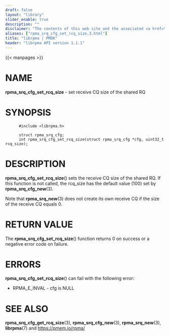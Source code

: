 ```yaml
---
draft: false
layout: "library"
slider_enable: true
description: ""
disclaimer: "The contents of this web site and the associated <a href=\"https://github.com/pmem\">GitHub repositories</a> are BSD-licensed open source."
aliases: ["rpma_srq_cfg_set_rcq_size.3.html"]
title: "librpma | PMDK"
header: "librpma API version 1.1.1"
---
```

{{< manpages >}}

[comment]: <> (SPDX-License-Identifier: BSD-3-Clause)
[comment]: <> (Copyright 2020-2023, Intel Corporation)

# NAME

**rpma_srq_cfg_set_rcq_size** - set receive CQ size of the shared RQ

# SYNOPSIS

          #include <librpma.h>

          struct rpma_srq_cfg;
          int rpma_srq_cfg_set_rcq_size(struct rpma_srq_cfg *cfg, uint32_t rcq_size);

# DESCRIPTION

**rpma_srq_cfg_set_rcq_size**() sets the receive CQ size of the shared
RQ. If this function is not called, the rcq_size has the default value
(100) set by **rpma_srq_cfg_new**(3).

Note that **rpma_srq_new**(3) does not create its own receive CQ if the
size of the receive CQ equals 0.

# RETURN VALUE

The **rpma_srq_cfg_set_rcq_size**() function returns 0 on success or a
negative error code on failure.

# ERRORS

**rpma_srq_cfg_set_rcq_size**() can fail with the following error:

-   RPMA_E\_INVAL - cfg is NULL

# SEE ALSO

**rpma_srq_cfg_get_rcq_size**(3), **rpma_srq_cfg_new**(3),
**rpma_srq_new**(3), **librpma**(7) and https://pmem.io/rpma/
